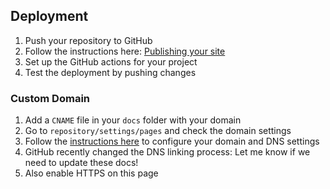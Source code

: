 
## Deployment

1. Push your repository to GitHub
2. Follow the instructions here: [Publishing your site](https://squidfunk.github.io/mkdocs-material/publishing-your-site/)
3. Set up the GitHub actions for your project
4. Test the deployment by pushing changes

### Custom Domain

1. Add a `CNAME` file in your `docs` folder with your domain
2. Go to `repository/settings/pages` and check the domain settings
3. Follow the [instructions here](https://docs.github.com/en/pages/configuring-a-custom-domain-for-your-github-pages-site/managing-a-custom-domain-for-your-github-pages-site) to configure your domain and DNS settings
4. GitHub recently changed the DNS linking process: Let me know if we need to update these docs!
5. Also enable HTTPS on this page


